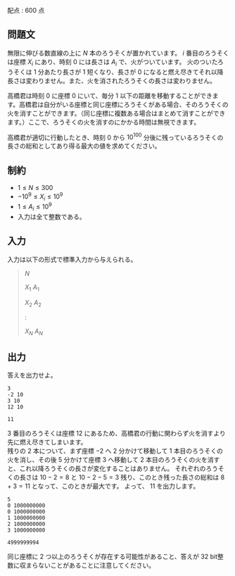 配点 : $600$ 点

## 問題文

無限に伸びる数直線の上に $N$ 本のろうそくが置かれています。
$i$ 番目のろうそくは座標 $X_i$ にあり、時刻 $0$ には長さは $A_i$ で、火がついています。
火のついたろうそくは $1$ 分あたり長さが $1$ 短くなり、長さが $0$ になると燃え尽きてそれ以降長さは変わりません。また、火を消されたろうそくの長さは変わりません。

高橋君は時刻 $0$ に座標 $0$ にいて、毎分 $1$ 以下の距離を移動することができます。高橋君は自分がいる座標と同じ座標にろうそくがある場合、そのろうそくの火を消すことができます。（同じ座標に複数ある場合はまとめて消すことができます。）ここで、ろうそくの火を消すのにかかる時間は無視できます。

高橋君が適切に行動したとき、時刻 $0$ から $10^{100}$ 分後に残っているろうそくの長さの総和としてあり得る最大の値を求めてください。

## 制約

- $1 \leq N \leq 300$
- $-10^9 \leq X_i \leq 10^9$
- $1 \leq A_i \leq 10^9$
- 入力は全て整数である。

## 入力

入力は以下の形式で標準入力から与えられる。

> $N$
> 
> $X_1$ $A_1$
> 
> $X_2$ $A_2$
> 
> $:$
> 
> $X_N$ $A_N$

## 出力

答えを出力せよ。

```input1
3
-2 10
3 10
12 10
```

```output1
11
```

$3$ 番目のろうそくは座標 $12$ にあるため、高橋君の行動に関わらず火を消すより先に燃え尽きてしまいます。<br>
残りの $2$ 本について、まず座標 $-2$ へ $2$ 分かけて移動して $1$ 本目のろうそくの火を消し、その後 $5$ 分かけて座標 $3$ へ移動して $2$ 本目のろうそくの火を消すと、これ以降ろうそくの長さが変化することはありません。
それぞれのろうそくの長さは $10-2=8$ と $10-2-5=3$ 残り、このとき残った長さの総和は $8+3=11$ となって、このときが最大です。
よって、 $11$ を出力します。

```input2
5
0 1000000000
0 1000000000
1 1000000000
2 1000000000
3 1000000000
```

```output2
4999999994
```

同じ座標に $2$ つ以上のろうそくが存在する可能性があること、答えが $32$ bit整数に収まらないことがあることに注意してください。